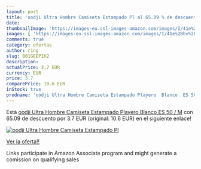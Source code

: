 ```yaml
---
layout: post
title: 'oodji Ultra Hombre Camiseta Estampado Pl al 65.09 % de descuento'
date: 
thumbnailImage: 'https://images-eu.ssl-images-amazon.com/images/I/41e%2Bbv%2BFqtL._SL200_.jpg'
images: [ 'https://images-eu.ssl-images-amazon.com/images/I/41e%2Bbv%2BFqtL._SL200_.jpg' ]
comments: true
category: ofertas
author: ring
slug: B01GEEPIK2
description:
actualPrice: 3.7 EUR
currency: EUR
price: 3.7
comparePrice: 10.6 EUR
inStock: true
prodname: 'oodji Ultra Hombre Camiseta Estampado Playero  Blanco  ES 50 / M'
---
```


Está [oodji Ultra Hombre Camiseta Estampado Playero  Blanco  ES 50 / M](https://www.amazon.es/dp/B01GEEPIK2/?tag=tolees-21) con 65.09 de descuento por 3.7 EUR (original: 10.6 EUR) en el siguiente enlace!

[![oodji Ultra Hombre Camiseta Estampado Pl](https://images-eu.ssl-images-amazon.com/images/I/41e%2Bbv%2BFqtL._SL200_.jpg)](https://www.amazon.es/dp/B01GEEPIK2/?tag=tolees-21)

[Ver la oferta!!](https://www.amazon.es/dp/B01GEEPIK2/?tag=tolees-21)

Links participate in Amazon Associate program and might generate a comission on qualifying sales



